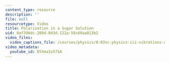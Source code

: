 ```yaml
---
content_type: resource
description: ''
file: null
resourcetype: Video
title: Polarization in a Sugar Solution
uid: 0af396dc-268d-043d-122a-58c69aa013b2
video_files:
  video_captions_file: /courses/physics/8-03sc-physics-iii-vibrations-and-waves-fall-2016/part-iii-optics/lecture-18/copy3_of_lecture-18-video/Dlhma3z57SA.vtt
video_metadata:
  youtube_id: Dlhma3z57SA
---
```


